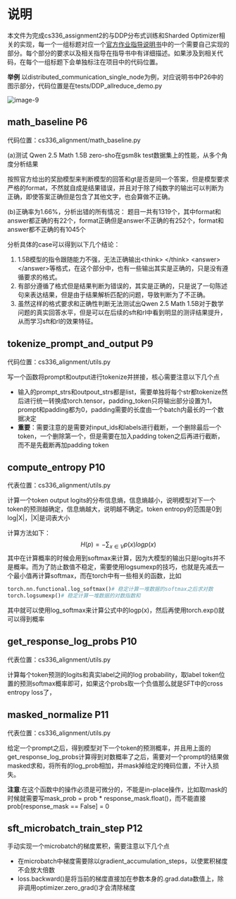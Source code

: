 # 说明

本文件为完成cs336_assignment2的与DDP分布式训练和Sharded Optimizer相关的实现，每一个一组标题对应一个[官方作业指导说明书](./cs336_spring2025_assignment2_systems.pdf)中的一个需要自己实现的部分。每个部分的要求以及相关指导在指导书中有详细描述。如果涉及到相关代码，在每个一组标题下会单独标注在项目中的代码位置。

**举例** 以distributed_communication_single_node为例，对应说明书中P26中的图示部分，代码位置是在tests/DDP_allreduce_demo.py

![image-9](/Users/lyx/.Trash/CS336-assignment3/assets/image16.png)

## math_baseline P6

代码位置：cs336_alignment/math_baseline.py

(a)测试 Qwen 2.5 Math 1.5B zero-sho在gsm8k test数据集上的性能，从多个角度分析结果

按照官方给出的奖励模型来判断模型的回答和gt是否是同一个答案，但是模型要求严格的format，不然就自成是结果错误，并且对于除了纯数字的输出可以判断为正确，即使答案正确但是包含了其他文字，也会算做不正确。

(b)正确率为1.66%，分析出错的所有情况：
题目一共有1319个，其中format和answer都正确的有22个，format正确但是answer不正确的有252个，format和answer都不正确的有1045个

分析具体的case可以得到以下几个结论：

1. 1.5B模型的指令跟随能力不强，无法正确输出\<think\> \</think\> \<answer\> \</answer\>等格式，在这个部分中，也有一些输出其实是正确的，只是没有遵循要求的格式。
2. 有部分遵循了格式但是结果判断为错误的，其实是正确的，只是说了一句陈述句来表达结果，但是由于结果解析匹配的问题，导致判断为了不正确。
3. 虽然这样的格式要求和正确性判断无法测试出Qwen 2.5 Math 1.5B对于数学问题的真实回答水平，但是可以在后续的sft和rl中看到明显的测评结果提升，从而学习sft和rl的效果特征。

## tokenize_prompt_and_output P9

代码位置：cs336_alignment/utils.py

写一个函数将prompt和output进行tokenize并拼接，核心需要注意以下几个点

- 输入的prompt_strs和outpout_strs都是list，需要单独将每个str都tokenize然后进行统一转换成torch.tensor，padding_token只将输出部分设置为1，prompt和padding都为0，padding需要的长度由一个batch内最长的一个数据决定
- **重要**：需要注意的是需要对input_ids和labels进行截断，一个删除最后一个token，一个删除第一个，但是需要在加入padding token之后再进行截断，而不是先截断再加padding token

## compute_entropy P10

代表位置：cs336_alignment/utils.py

计算一个token output logits的分布信息熵，信息熵越小，说明模型对下一个token的预测越确定，信息熵越大，说明越不确定。token entropy的范围是0到log|X|，|X|是词表大小

计算方法如下：
$$
H(p) = -\sum_{x\in V}p(x)logp(x)
$$
其中在计算概率的时候会用到softmax来计算，因为大模型的输出只是logits并不是概率。而为了防止数值不稳定，需要使用logsumexp的技巧，也就是先减去一个最小值再计算softmax，而在torch中有一些相关的函数，比如

```python
torch.nn.functional.log_softmax()# 稳定计算一堆数据的softmax之后求对数
torch.logsumexp()# 稳定计算一堆数据的对数指数和
```

其中就可以使用log_softmax来计算公式中的logp(x)，然后再使用torch.exp()就可以得到概率

## get_response_log_probs P10

代表位置：cs336_alignment/utils.py

计算每个token预测的logits和真实label之间的log probability，取label token位置的预测softmax概率即可，如果这个probs取一个负值那么就是SFT中的cross entropy loss了，

## masked_normalize P11

代表位置：cs336_alignment/utils.py

给定一个prompt之后，得到模型对下一个token的预测概率，并且用上面的get_response_log_probs计算得到对数概率了之后，需要对一个prompt的结果做masked求和，将所有的log_prob相加，并mask掉给定的掩码位置，不计入损失。

**注意**:在这个函数中的操作必须是可微分的，不能是in-place操作，比如取mask的时候就需要写mask_prob = prob * response_mask.float()，而不能直接prob[response_mask == False] = 0

## sft_microbatch_train_step P12

手动实现一个microbatch的梯度累积，需要注意以下几个点

- 在microbatch中梯度需要除以gradient_accumulation_steps，以使累积梯度不会放大倍数
- loss.backward()是将当前的梯度直接加在参数本身的.grad.data数值上，除非调用optimizer.zero_grad()才会清除梯度
